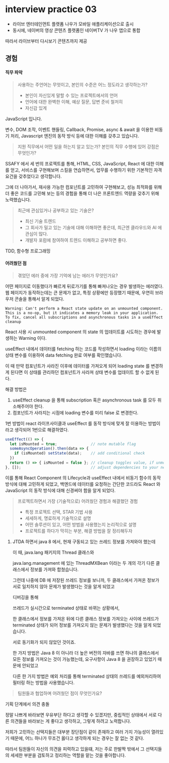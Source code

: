 # interview practice 03

- 라이브 엔터테인먼트 플랫폼 나우가 모바일 애플리케이션으로 출시 
- 동시에, 네이버의 영상 콘텐츠 플랫폼인 네이버TV 가 나우 앱으로 통합 

따라서 라이브부터 다시보기 콘텐츠까지 제공 



## 경험 

####  직무 파악 

>사용하는 주언어는 무엇이고, 본인의 수준은 어느 정도라고 생각하는가?
>
>- 본인이 자신있게 말할 수 있는 프로젝트에서의 언어 
>- 언어에 대한 완벽한 이해, 예상 질문, 답변 준비 철저히 
>- 자신감 있게 

JavaScript 입니다. 

변수, DOM 조작, 이벤트 핸들링, Callback, Promise, async & await 을 이용한 비동기 처리, Javascript 엔진의 동작 방식 등에 대한 이해를 갖추고 있습니다. 

>지원 직무에서 어떤 일을 하는지 알고 있는가? 본인의 직무 수행에 있어 강점은 무엇인가?


SSAFY 에서 세 번의 프로젝트를 통해, HTML, CSS, JavaScript, React 에 대한 이해를 얻고, 서비스를 구현해보며 스킬을 연습하면서, 업무를 수행하기 위한 기본적인 자격 요건을 갖추었다고 생각합니다. 

그에 더 나아가서, 재사용 가능한 컴포넌트를 고민하여 구현해보고, 성능 최적화를 위해 더 좋은 코드를 고민해 보는 등의 경험을 통해 더 나은 프론트엔드 역량을 갖추기 위해 노력했습니다. 



>최근에 관심있거나 공부하고 있는 기술은?
>
>- 최신 기술 트렌드
>- 그 회사가 밀고 있는 기술에 대해 이해하면 좋은데, 최근엔 클라우드와 AI 에 관심이 많다. 
>- 개발자 포럼에 참여하여 트렌드 이해하고 공부하면 좋다. 

TDD, 함수형 프로그래밍



#### 어려웠던 점

>겪었던 에러 중에 가장 기억에 남는 에러가 무엇인가요?

어떤 페이지로 이동했다가 빠르게 뒤로가기를 통해 빠져나오는 경우 발생하는 에러였다. 웹 페이지가 동작하는데는 큰 문제가 없고, 특정 상황에만 등장했기 때문에, 우연히 브라우저 콘솔을 통해서 알게 되었다. 

```
Warning: Can't perform a React state update on an unmounted component.
This is a no-op, but it indicates a memory leak in your application.
To fix, cancel all subscriptions and asynchronous tasks in a useEffect cleanup
```

React 사용 시 unmounted component 의 state 의 업데이트를 시도하는 경우에 발생하는 Warning 이다. 

useEffect 내에서 데이터를 fetching 하는 코드를 작성하면서 loading 이라는 이름의 상태 변수를 이용하여 data fetching 완료 여부를 확인했습니다. 

 이 때 만약 컴포넌트가 사라진 이후에 데이터를 가져오게 되어 loading state 를 변경하게 된다면 이 상태를 관리하던 컴포넌트가 사라져 상태 변수를 업데이트 할 수 없게 된다. 

해결 방법은 

1. useEffect cleanup 을 통해 subscription 혹은 asynchronous task 를 모두 취소해주어야 한다.
2. 컴포넌트가 사라지는 시점에 loading 변수를 미리 false 로 변경한다. 

1번 방법이 react 라이프사이클과 useEffect 를 동작 방식에 맞게 잘 이용하는 방법이라고 생각되어 1번으로 해결하였다. 

```js
useEffect(() => {
  let isMounted = true;               // note mutable flag
  someAsyncOperation().then(data => {
    if (isMounted) setState(data);    // add conditional check
  })
  return () => { isMounted = false }; // cleanup toggles value, if unmounted
}, []);                               // adjust dependencies to your needs
```



이를 통해 React Component 의 Lifecycle과 useEffect 내에서 비동기 함수의 동작 방식에 대해 고민하게 되었고, 백엔드에 데이터를 요청하는 간단한 코드라도 React 와 JavaScript 의 동작 방식에 대해 신경써야 함을 알게 되었다. 



>프로젝트하면서 가장 (기술적으로) 어려웠던 경험과 해결했던 경험
>
>- 특정 프로젝트 선택, STAR 기법 사용
>  - 세세하게, 명료하게 기술적으로 설명
>  - 어떤 솔루션이 있고, 어떤 방법을 사용했는지 논리적으로 설명
>- 프로젝트를 하다가 막히는 부분, 해결 방법을 잘 정리해두자

1. JTDA 하면서 java 8 에서, 현재 구동되고 있는 쓰레드 정보를 가져와야 했는데 

   이 때, java.lang 패키지의 Thread 클래스와 

   java.lang.management 에 있는 ThreadMXBean 이라는 두 개의 각기 다른 클래스에서 정보를 가져와 합쳤습니다. 

   

   그런데 나중에 DB 에 저장된 쓰레드 정보를 보니까, 두 클래스에서 가져온 정보가 서로 일치하지 않아 문제가 발생했다는 것을 알게 되었고 

   디버깅을 통해 

   쓰레드가 실시간으로 terminated 상태로 바뀌는 상황에서, 

   한 클래스에서 정보를 가져온 뒤에 다른 클래스 정보를 가져오는 사이에 쓰레드가 terminated 상태가 되어 정보를 가져오지 않는 문제가 발생했다는 것을 알게 되었습니다. 

   서로 동기화가 되지 않았던 것이죠. 

   한 가지 방법은 Java 8 이 아니라 더 높은 버전의 자바를 쓰면 하나의 클래스에서 모든 정보를 가져오는 것이 가능했는데, 요구사항이 Java 8 을 권장하고 있었기 때문에 안되었고 

   다른 한 가지 방법은 예외 처리를 통해 terminated 상태의 쓰레드를 예외처리하여 필터링 하는 방법을 사용했습니다. 



> 팀원들과 협업하며 어려웠던 점이 무엇인가요?
>

기획 단계에서 의견 충돌

정말 나쁘게 바라보면 우유부단 하다고 생각할 수 있겠지만, 중립적인 상태에서 서로 다른 의견들을 바라보는 게 좋다고 생각하고, 그렇게 하려고 노력합니다. 

저희가 고민하는 선택지들은 대부분 장단점이 같이 존재하고 여러 가지 가능성이 열려있기 때문에, 어느 하나가 무조건 옳다고 생각하게 되는 경우는 잘 없는 것 같다. 

따라서 팀원들이 자신의 의견을 피력하고 있을떄, 저는 주로 한발짝 밖에서 그 선택지들의 세세한 부분을 검토하고 정리하는 역할을 맡는 것을 좋아합니다. 
